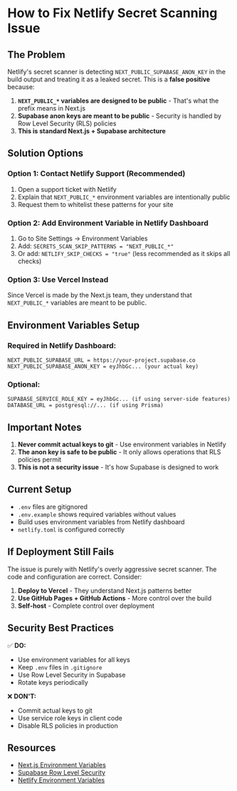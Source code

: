 # How to Fix Netlify Secret Scanning Issue

## The Problem
Netlify's secret scanner is detecting `NEXT_PUBLIC_SUPABASE_ANON_KEY` in the build output and treating it as a leaked secret. This is a **false positive** because:

1. **`NEXT_PUBLIC_*` variables are designed to be public** - That's what the prefix means in Next.js
2. **Supabase anon keys are meant to be public** - Security is handled by Row Level Security (RLS) policies
3. **This is standard Next.js + Supabase architecture**

## Solution Options

### Option 1: Contact Netlify Support (Recommended)
1. Open a support ticket with Netlify
2. Explain that `NEXT_PUBLIC_*` environment variables are intentionally public
3. Request them to whitelist these patterns for your site

### Option 2: Add Environment Variable in Netlify Dashboard
1. Go to Site Settings → Environment Variables
2. Add: `SECRETS_SCAN_SKIP_PATTERNS = "NEXT_PUBLIC_*"`
3. Or add: `NETLIFY_SKIP_CHECKS = "true"` (less recommended as it skips all checks)

### Option 3: Use Vercel Instead
Since Vercel is made by the Next.js team, they understand that `NEXT_PUBLIC_*` variables are meant to be public.

## Environment Variables Setup

### Required in Netlify Dashboard:
```
NEXT_PUBLIC_SUPABASE_URL = https://your-project.supabase.co
NEXT_PUBLIC_SUPABASE_ANON_KEY = eyJhbGc... (your actual key)
```

### Optional:
```
SUPABASE_SERVICE_ROLE_KEY = eyJhbGc... (if using server-side features)
DATABASE_URL = postgresql://... (if using Prisma)
```

## Important Notes

1. **Never commit actual keys to git** - Use environment variables in Netlify
2. **The anon key is safe to be public** - It only allows operations that RLS policies permit
3. **This is not a security issue** - It's how Supabase is designed to work

## Current Setup

- `.env` files are gitignored
- `.env.example` shows required variables without values
- Build uses environment variables from Netlify dashboard
- `netlify.toml` is configured correctly

## If Deployment Still Fails

The issue is purely with Netlify's overly aggressive secret scanner. The code and configuration are correct. Consider:

1. **Deploy to Vercel** - They understand Next.js patterns better
2. **Use GitHub Pages + GitHub Actions** - More control over the build
3. **Self-host** - Complete control over deployment

## Security Best Practices

✅ **DO:**
- Use environment variables for all keys
- Keep `.env` files in `.gitignore`
- Use Row Level Security in Supabase
- Rotate keys periodically

❌ **DON'T:**
- Commit actual keys to git
- Use service role keys in client code
- Disable RLS policies in production

## Resources

- [Next.js Environment Variables](https://nextjs.org/docs/basic-features/environment-variables)
- [Supabase Row Level Security](https://supabase.com/docs/guides/auth/row-level-security)
- [Netlify Environment Variables](https://docs.netlify.com/environment-variables/overview/)